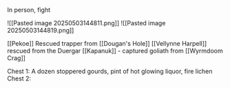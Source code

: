 
In person, fight

![[Pasted image 20250503144811.png]]
![[Pasted image 20250503144819.png]]


[[Pekoe]] Rescued trapper from [[Dougan's Hole]]
[[Vellynne Harpell]] rescued from the Duergar
[[Kapanuk]] - captured goliath from [[Wyrmdoom Crag]]

Chest 1:
	A dozen stoppered gourds, pint of hot glowing liquor, fire lichen
Chest 2:
	



